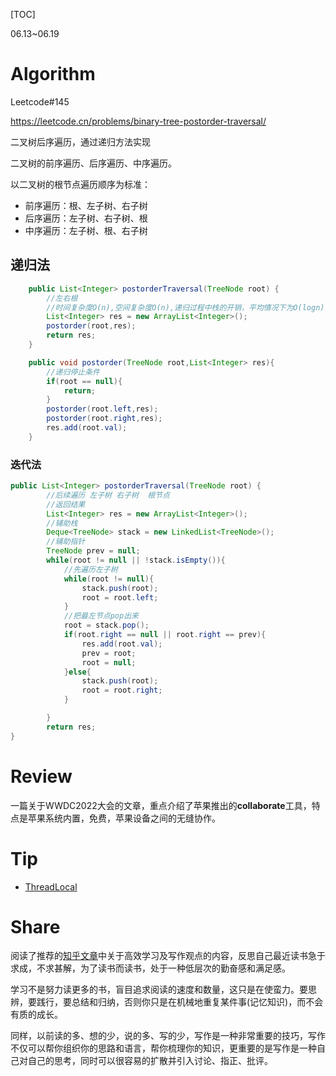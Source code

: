 [TOC]

06.13~06.19

# Algorithm

Leetcode#145

https://leetcode.cn/problems/binary-tree-postorder-traversal/

二叉树后序遍历，通过递归方法实现

二叉树的前序遍历、后序遍历、中序遍历。

以二叉树的根节点遍历顺序为标准：

- 前序遍历：根、左子树、右子树
- 后序遍历：左子树、右子树、根
- 中序遍历：左子树、根、右子树

## 递归法

```java
	public List<Integer> postorderTraversal(TreeNode root) {
        //左右根
        //时间复杂度O(n),空间复杂度O(n),递归过程中栈的开销，平均情况下为O(logn)，最坏情况下是树呈现为链表，为O(n)
        List<Integer> res = new ArrayList<Integer>();
        postorder(root,res);
        return res;
    }

    public void postorder(TreeNode root,List<Integer> res){
        //递归停止条件
        if(root == null){
            return;
        }
        postorder(root.left,res);
        postorder(root.right,res);
        res.add(root.val);
    }
```

### 迭代法

```java
public List<Integer> postorderTraversal(TreeNode root) {
        //后续遍历 左子树 右子树  根节点
        //返回结果 
        List<Integer> res = new ArrayList<Integer>();
        //辅助栈
        Deque<TreeNode> stack = new LinkedList<TreeNode>();
        //辅助指针
        TreeNode prev = null;
        while(root != null || !stack.isEmpty()){
            //先遍历左子树
            while(root != null){
                stack.push(root);
                root = root.left;
            }
            //把最左节点pop出来
            root = stack.pop();
            if(root.right == null || root.right == prev){
                res.add(root.val);
                prev = root;
                root = null;
            }else{
                stack.push(root);
                root = root.right;
            }

        }
        return res;
}
```





# Review
一篇关于WWDC2022大会的文章，重点介绍了苹果推出的**collaborate**工具，特点是苹果系统内置，免费，苹果设备之间的无缝协作。

# Tip
- [ThreadLocal](./Tip/ThreadLocal.md)

# Share
阅读了推荐的[知乎文章](https://www.zhihu.com/question/301150832)中关于高效学习及写作观点的内容，反思自己最近读书急于求成，不求甚解，为了读书而读书，处于一种低层次的勤奋感和满足感。

学习不是努力读更多的书，盲目追求阅读的速度和数量，这只是在使蛮力。要思辨，要践行，要总结和归纳，否则你只是在机械地重复某件事(记忆知识)，而不会有质的成长。

同样，以前读的多、想的少，说的多、写的少，写作是一种非常重要的技巧，写作不仅可以帮你组织你的思路和语言，帮你梳理你的知识，更重要的是写作是一种自己对自己的思考，同时可以很容易的扩散并引入讨论、指正、批评。